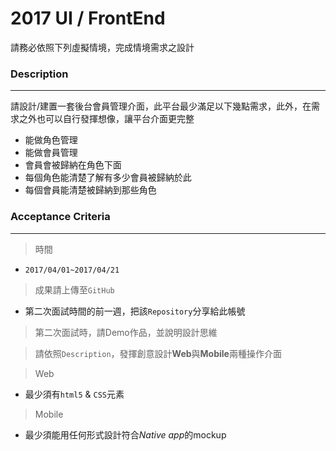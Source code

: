 # 2017 UI / FrontEnd
請務必依照下列虛擬情境，完成情境需求之設計
### Description
***
請設計/建置一套後台會員管理介面，此平台最少滿足以下幾點需求，此外，在需求之外也可以自行發揮想像，讓平台介面更完整
- 能做角色管理
- 能做會員管理
- 會員會被歸納在角色下面
- 每個角色能清楚了解有多少會員被歸納於此
- 每個會員能清楚被歸納到那些角色

### Acceptance Criteria
***
> 時間
- `2017/04/01~2017/04/21`

> 成果請上傳至`GitHub`
- 第二次面試時間的前一週，把該`Repository`分享給此帳號

> 第二次面試時，請Demo作品，並說明設計思維

> 請依照`Description`，發揮創意設計**Web**與**Mobile**兩種操作介面

> Web
- 最少須有`html5` & `CSS`元素

> Mobile
- 最少須能用任何形式設計符合*Native app*的mockup

